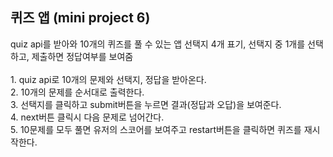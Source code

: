 <h2>퀴즈 앱 (mini project 6)</h2>
quiz api를 받아와 10개의 퀴즈를 풀 수 있는 앱 선택지 4개 표기, 선택지 중 1개를 선택하고, 제출하면 정답여부를 보여줌
<br> <br>
<div>
1. quiz api로 10개의 문제와 선택지, 정답을 받아온다. <br>
2. 10개의 문제를 순서대로 출력한다. <br>
3. 선택지를 클릭하고 submit버튼을 누르면 결과(정답과 오답)을 보여준다. <br>
4. next버튼 클릭시 다음 문제로 넘어간다. <br>
5. 10문제를 모두 풀면 유저의 스코어를 보여주고 restart버튼을 클릭하면 퀴즈를 재시작한다. <br>
</div>
